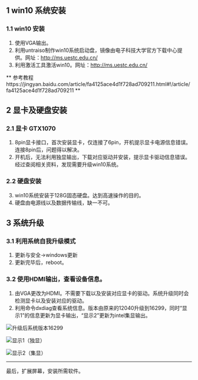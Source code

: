 ## 1 win10 系统安装
### 1.1 win10  安装

 1. 使用VGA输出。
 2. 利用untraiso制作win10系统启动盘，镜像由电子科技大学官方下载中心提供。网址：http://ms.uestc.edu.cn/
 2. 利用激活工具激活win10。网址：http://ms.uestc.edu.cn/

** 参考教程https://jingyan.baidu.com/article/fa4125ace4d1f728ad709211.html#!/article/fa4125ace4d1f728ad709211 **

## 2 显卡及硬盘安装
### 2.1 显卡 GTX1070 

 1. 8pin显卡接口，首次安装显卡，仅连接了6pin，开机提示显卡电源信息错误。连接8pin后，问题得以解决。
 2. 开机后，无法利用独显输出，下载对应驱动并安装，提示显卡驱动信息错误。经过查阅相关资料，发现需要升级win10系统。
### 2.2 硬盘安装
 3. win10系统安装于128G固态硬盘。达到高速操作的目的。
 4. 硬盘由电源线以及数据传输线，缺一不可。

## 3 系统升级
### 3.1 利用系统自我升级模式

 1. 更新与安全->windows更新
 2. 更新完毕后，reboot。


### 3.2 使用HDMI输出，查看设备信息。

 1. 由VGA更改为HDMI。不需要下载以及安装对应显卡的驱动。系统升级同时会检测显卡以及安装对应的驱动。
 2. 利用命令dxdiag查看系统信息。版本由原来的12040升级到16299，同时“显示1”的信息更新为显卡输出，“显示2”更新为intel集显输出。

![升级后系统版本16299](http://img.blog.csdn.net/20171030110332711?watermark/2/text/aHR0cDovL2Jsb2cuY3Nkbi5uZXQvbGl5ZTkzMTEyNQ==/font/5a6L5L2T/fontsize/400/fill/I0JBQkFCMA==/dissolve/70/gravity/SouthEast)

![显示1（独显）](http://img.blog.csdn.net/20171030111537054?watermark/2/text/aHR0cDovL2Jsb2cuY3Nkbi5uZXQvbGl5ZTkzMTEyNQ==/font/5a6L5L2T/fontsize/400/fill/I0JBQkFCMA==/dissolve/70/gravity/SouthEast)

![显示2（集显）](http://img.blog.csdn.net/20171030111602197?watermark/2/text/aHR0cDovL2Jsb2cuY3Nkbi5uZXQvbGl5ZTkzMTEyNQ==/font/5a6L5L2T/fontsize/400/fill/I0JBQkFCMA==/dissolve/70/gravity/SouthEast)


----------
最后，扩展屏幕，安装所需软件。
